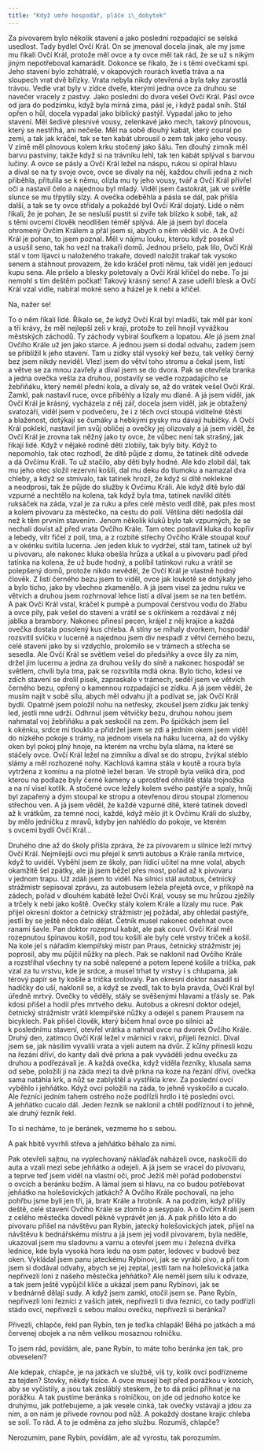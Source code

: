 ```yaml
---
title: "Když umře hospodář, pláče i\_dobytek"
---
```


Za pivovarem bylo několik stavení a jako poslední rozpadající se selská usedlost. Tady bydlel Ovčí Král. On se jmenoval docela jinak, ale my jsme mu říkali Ovčí Král, protože měl ovce a ty ovce měl tak rád, že se už s nikým jiným nepotřeboval kamarádit. Dokonce se říkalo, že i s těmi ovečkami spí. Jeho stavení bylo zchátralé, v okapových rourách kvetla tráva a na sloupech vrat dvě břízky. Vrata nebyla nikdy otevřená a byla taky zarostlá trávou. Vedle vrat byly v zídce dveře, kterými jedna ovce za druhou se navečer vracely z pastvy. Jako poslední do dvora vešel Ovčí Král. Pásl ovce od jara do podzimku, když byla mírná zima, pásl je, i když padal sníh. Stál opřen o hůl, docela vypadal jako biblický pastýř. Vypadal jako to jeho stavení. Měl šedivé plesnivé vousy, zelenkavé jako mech, takový plnovous, který se nestříhá, ani nečeše. Měl na sobě dlouhý kabát, který coural po zemi, a tak jak kráčel, tak se ten kabát ubrousil o zem tak jako jeho vousy. V zimě měl plnovous kolem krku stočený jako šálu. Ten dlouhý zimník měl barvu pastviny, takže když si na trávníku lehl, tak ten kabát splýval s barvou lučiny. A ovce se pásly a Ovčí Král ležel na náspu, rukou si opíral hlavu a díval se na ty svoje ovce, ovce se dívaly na něj, každou chvíli jedna z nich přiběhla, přitulila se k němu, olízla mu ty jeho vousy, tvář a Ovčí Král přivřel oči a nastavil čelo a najednou byl mladý. Viděl jsem častokrát, jak ve světle slunce se mu třpytily slzy. A ovečka odeběhla a pásla se dál, pak přišla další, a tak se ty ovce střídaly a pokaždé byl Ovčí Král dojatý. Lidé o něm říkali, že je pohan, že se nesluší pustit si zvíře tak blízko k sobě, tak, až s těmi ovcemi člověk neodlišen téměř splývá. Ale já jsem byl docela ohromený Ovčím Králem a přál jsem si, abych o něm věděl víc. A že Ovčí Král je pohan, to jsem poznal. Měl v nájmu louku, kterou když posekal a usušil seno, tak ho vezl na trakaři domů. Jednou pršelo, pak lilo, Ovčí Král stál v tom lijavci u naloženého trakaře, dovedl naložit trakař tak vysoko senem a stáhnout provazem, že kdo kráčel proti němu, tak viděl jen jedoucí kupu sena. Ale pršelo a blesky poletovaly a Ovčí Král křičel do nebe. To jsi nemohl s tím deštěm počkat! Takový krásný seno! A zase udeřil blesk a Ovčí Král vzal vidle, nabíral mokré seno a házel je k nebi a křičel.

Na, nažer se!

To o něm říkali lidé. Říkalo se, že když Ovčí Král byl mladší, tak měl pár koní a tři krávy, že měl nejlepší zelí v kraji, protože to zelí hnojil vyvážkou městských záchodů. Ty záchody vybíral šoufkem a lopatou. Ale já jsem znal Ovčího Krále už jen jako starce. A jednou jsem si dodal odvahu, zadem jsem se přiblížil k jeho stavení. Tam u zídky stál vysoký keř bezu, tak veliký černý bez jsem nikdy neviděl. Vlezl jsem do větví toho stromu a čekal jsem, listí a větve se za mnou zavřely a díval jsem se do dvora. Pak se otevřela branka a jedna ovečka vešla za druhou, postavily se vedle rozpadajícího se žebřiňáku, který neměl přední kola, a dívaly se, až do vrátek vešel Ovčí Král. Zamkl, pak nastavil ruce, ovce přiběhly a lízaly mu dlaně. A já jsem viděl, jak Ovčí Král je krásný, vycházela z něj zář, docela jsem viděl, jak je obtažený svatozáří, viděl jsem v podvečeru, že i z těch ovcí stoupá viditelné štěstí a blaženost, dotýkají se čumáky a hebkými pysky mu dávají hubičky. A Ovčí Král poklekl, nastavil jim svůj obličej a ovečky jej olizovaly a já jsem viděl, že Ovčí Král je zrovna tak něžný jako ty ovce, že vůbec není tak strašný, jak říkají lidé. Když v nějaké rodině děti zlobily, tak byly bity. Když to nepomohlo, tak otec rozhodl, že dítě půjde z domu, že tatínek dítě odvede a dá Ovčímu Králi. To už stačilo, aby děti byly hodné. Ale kdo zlobil dál, tak mu jeho otec složil rezervní košili, dal mu deku do tlumoku a namazal dva chleby, a když se stmívalo, tak tatínek hrozil, že když si dítě neklekne a neodprosí, tak že půjde do služby k Ovčímu Králi. Ale když dítě bylo dál vzpurné a nechtělo na kolena, tak když byla tma, tatínek navlíkl dítěti ruksáček na záda, vzal je za ruku a přes celé město vedl dítě, pak přes most a kolem pivovaru za městečko, na cestu do polí. Většina dětí nedošla dál než k těm prvním stavením. Jenom několik kluků bylo tak vzpurných, že se nechali dovíst až před vrata Ovčího Krále. Tam otec postavil kluka do kopřiv a lebedy, vítr fičel z polí, tma, a z rozbité střechy Ovčího Krále stoupal kouř a v okénku svítila lucerna. Jen jeden kluk to vydržel, stál tam, tatínek už byl u pivovaru, ale nakonec kluka obešla hrůza a utíkal a u pivovaru padl před tatínka na kolena, že už bude hodný, a políbil tatínkovi ruku a vrátil se polepšený domů, protože nikdo nevěděl, že Ovčí Král je vlastně hodný člověk. Z listí černého bezu jsem to viděl, ovce jak loukotě se dotýkaly jeho a bylo ticho, jako by všechno zkamenělo. A já jsem visel za jednu ruku ve větvích a druhou jsem rozhrnoval lehce listí a díval jsem se na ten betlém. A pak Ovčí Král vstal, kráčel k pumpě a pumpoval čerstvou vodu do žlabu a ovce pily, pak vešel do stavení a vrátil se s okřínkem a rozdával z něj jablka a brambory. Nakonec přinesl pecen, krájel z něj krajíce a každá ovečka dostala posolený kus chleba. A stíny se míhaly dvorkem, hospodář rozsvítil svíčku v lucerně a najednou jsem div nespadl z větví černého bezu, celé stavení jako by si vzdychlo, prolomilo se v trámech a střecha se sesedla. Ale Ovčí Král se světlem vešel do předsíňky a ovce šly za ním, držel jim lucernu a jedna za druhou vešly do síně a nakonec hospodář se světlem, chvíli byla tma, pak se rozsvítila mdlá okna. Bylo ticho, kdesi ve zdích stavení se drolil písek, zapraskalo v trámech, seděl jsem ve větvích černého bezu, opřený o kamennou rozpadající se zídku. A já jsem věděl, že musím najít v sobě sílu, abych měl odvahu jít a podívat se, jak Ovčí Král bydlí. Opatrně jsem položil nohu na netřesky, zkoušel jsem zídku jak tenký led, jestli mne udrží. Odhrnul jsem větvičky bezu, druhou nohou jsem nahmatal voj žebřiňáku a pak seskočil na zem. Po špičkách jsem šel k okénku, srdce mi tlouklo a přidržel jsem se zdi a jedním okem jsem viděl do nízkého pokoje s trámy, na jednom visela na háku lucerna, až do výšky oken byl pokoj plný hnoje, na kterém na vrchu byla sláma, na které se stáčely ovce. Ovčí Král ležel na zimníku a díval se do stropu, žvýkal stéblo slámy a měl rozhozené nohy. Kachlová kamna stála v koutě a roura byla vytržena z komínu a na plotně ležel beran. Ve stropě byla veliká díra, pod kterou na podlaze byly černé kameny a uprostřed ohniště stála trojnožka a na ní visel kotlík. A stočené ovce ležely kolem svého pastýře a spaly, hnůj byl zapařený a dým stoupal ke stropu a otevřenou dírou stoupal zlomenou střechou ven. A já jsem věděl, že každé vzpurné dítě, které tatínek dovedl až k vrátkům, za temné noci, každé, když mělo jít k Ovčímu Králi do služby, by mělo jedničku z mravů, kdyby jen nahlédlo do pokoje, ve kterém s ovcemi bydlí Ovčí Král…

Druhého dne až do školy přišla zpráva, že za pivovarem u silnice leží mrtvý Ovčí Král. Nejmilejší ovci mu přejel k smrti autobus a Krále ranila mrtvice, když to uviděl. Vyběhl jsem ze školy, pan řídící učitel na mne volal, abych okamžitě šel zpátky, ale já jsem běžel přes most, pořád až k pivovaru v jednom trapu. Už zdáli jsem to viděl. Na silnici stál autobus, četnický strážmistr sepisoval zprávu, za autobusem ležela přejetá ovce, v příkopě na zádech, pořád v dlouhém kabátě ležel Ovčí Král, vousy se mu hrůzou zježily a trčely k nebi jako koště. Ovečky stály kolem Krále a lízaly mu ruce. Pak přijel okresní doktor a četnický strážmistr jej požádal, aby ohledal pastýře, jestli by se ještě něco dalo dělat. Četník musel nakonec odehnat ovce ranami šavle. Pan doktor rozepnul kabát, ale pak couvl. Ovčí Král měl rozepnutou špinavou košili, pod tou košilí ale byly celé vrstvy triček a košil. Na kole jel s nářadím klempířský mistr pan Praus, četnický strážmistr jej poprosil, aby mu půjčil nůžky na plech. Pak se naklonil nad Ovčího Krále a rozstříhal všechny ty na sobě nalepené a potem lepené košile a trička, pak vzal za tu vrstvu, kde je srdce, a musel trhat ty vrstvy i s chlupama, jak térový papír se ty košile a trička srolovaly. Pan okresní doktor nasadil si hadičky do uší, naklonil se, a když se zvedl, tak to byla pravda, Ovčí Král byl úředně mrtvý. Ovečky to věděly, stály se svěšenými hlavami a třásly se. Pak kdosi přišel a hodil přes mrtvého deku. Autobus a okresní doktor odejel, četnický strážmistr vrátil klempířské nůžky a odejel s panem Prausem na bicyklech. Pak přišel člověk, který bičem hnal ovce po silnici až k poslednímu stavení, otevřel vrátka a nahnal ovce na dvorek Ovčího Krále. Druhý den, zatímco Ovčí Král ležel v márnici v rakvi, přijeli řezníci. Díval jsem se, jak násilím vyvalili vrata a vjeli autem na dvůr. Z kůlny přinesli kozu na řezání dříví, do kanty dali dvě prkna a pak vyváděli jednu ovečku za druhou a podřezávali je. A každá ovečka, když viděla řezníky, klusala sama od sebe, položili ji na záda mezi ta dvě prkna na koze na řezání dříví, ovečka sama natáhla krk, a nůž se zablyštěl a vystříkla krev. Za poslední ovcí vyběhlo i jehňátko. Když ovci položili na záda, to jehně vyskočilo a cucalo. Ale řezníci jedním tahem ostrého nože podřízli hrdlo i té poslední ovci. A jehňátko cucalo dál. Jeden řezník se naklonil a chtěl podříznout i to jehně, ale druhý řezník řekl.

To si necháme, to je beránek, vezmeme ho s sebou.

A pak hbitě vyvrhli střeva a jehňátko běhalo za nimi.

Pak otevřeli sajtnu, na vyplechovaný náklaďák naházeli ovce, naskočili do auta a vzali mezi sebe jehňátko a odejeli. A já jsem se vracel do pivovaru, a teprve teď jsem viděl na vlastní oči, proč Ježíš měl pořád podobenství o ovcích a beránku božím. A lámal jsem si hlavu, na co budou potřebovat jehňátko na holešovických jatkách? A Ovčího Krále pochovali, na jeho pohřbu jsme byli jen tři, já, bratr Krále a hrobník. A na podzim, když přišly deště, celé stavení Ovčího Krále se zlomilo a sesypalo. A o Ovčím Králi jsem z celého městečka dovedl pěkně vyprávět jen já. A pak přišlo léto a do pivovaru přišel na návštěvu pan Rybín, jatecký holešovických jatek, přijel na návštěvu k bednářskému mistru a já jsem jej vodil pivovarem, byla neděle, ukazoval jsem mu sladovnu a varnu a otevřel jsem mu i železná dvířka lednice, kde byla vysoká hora ledu na osm pater, ledovec v budově bez oken. Vykládal jsem panu jateckému Rybínovi, jak se vyrábí pivo, a při tom jsem si dodával odvahy, abych se jej zeptal, jestli tam na holešovická jatka nepřivezli loni z našeho městečka jehňátko? Ale neměl jsem sílu k odvaze, a tak jsem ještě vypůjčil klíče a ukázal jsem panu Rybínovi, jak se v bednárně dělají sudy. A když jsem zamkl, otočil jsem se. Pane Rybín, nepřivezli loni řezníci z vašich jatek, nepřivezli ti dva řezníci, co tady podřízli stádo ovcí, nepřivezli s sebou malou ovečku, nepřivezli si beránka?

Přivezli, chlapče, řekl pan Rybín, ten je teďka chlapák! Běhá po jatkách a má červenej obojek a na něm velikou mosaznou rolničku.

To jsem rád, povídám, ale, pane Rybín, to máte toho beránka jen tak, pro obveselení?

Ale kdepak, chlapče, je na jatkách ve službě, víš ty, kolik ovcí podřízneme za tejden? Stovky, někdy tisíce. A ovce musejí bejt před porážkou v kotcích, aby se vyčistily, a jsou tak zesláblý steskem, že to dá práci přihnat je na porážku. A tak pustíme beránka s rolničkou, on jde od jednoho kotce ke druhýmu, jak potřebujeme, a jak vesele cinká, tak ovečky vstávají a jdou za ním, a on nám je přivede rovnou pod nůž. A pokaždý dostane krajíc chleba se solí. To rád. A to je odměna za jeho službu. Rozumíš, chlapče?

Nerozumím, pane Rybín, povídám, ale až vyrostu, tak poro­zumím.
